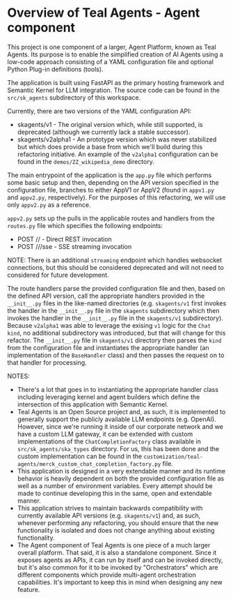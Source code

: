 # Overview of Teal Agents - Agent component

This project is one component of a larger, Agent Platform, known as Teal Agents.
Its purpose is to enable the simplified creation of AI Agents using a low-code
approach consisting of a YAML configuration file and optional Python Plug-in
definitions (tools).

The application is built using FastAPI as the primary hosting framework and
Semantic Kernel for LLM integration. The source code can be found in the
`src/sk_agents` subdirectory of this workspace.

Currently, there are two versions of the YAML configuration API:
  * skagents/v1 - The original version which, while still supported, is
    deprecated (although we currently lack a stable successor).
  * skagents/v2alpha1 - An prototype version which was never stabilized but
    which does provide a base from which we'll build during this refactoring
    initiative. An example of the `v2alpha1` configuration can be found in the
    `demos/ZZ_wikipedia_demo` directory.

The main entrypoint of the application is the `app.py` file which performs some
basic setup and then, depending on the API version specified in the
configuration file, branches to either AppV1 or AppV2 (found in `appv1.py` and
`appv2.py`, respectively). For the purposes of this refactoring, we will use
only `appv2.py` as a reference.

`appv2.py` sets up the pulls in the applicable routes and handlers from the
`routes.py` file which specifies the following endpoints:
* POST /<AgentName>/<AgentVersion> - Direct REST invocation
* POST /<AgentName>/<AgentVersion>/sse - SSE streaming invocation

NOTE: There is an additional `streaming` endpoint which handles websocket
connections, but this should be considered deprecated and will not need to
considered for future development.

The route handlers parse the provided configuration file and then, based on the
defined API version, call the appropriate handlers provided in the `__init__.py`
files in the like-named directories (e.g. `skagents/v1` first invokes the handler
in the `__init__.py` file in the `skagents` subdirectory which then invokes the
handler in the `__init__.py` file in the `skagents/v1` subdirectory).  Because
`v2alpha1` was able to leverage the exising `v1` logic for the `Chat` `kind`,
no additional subdirectory was introduced, but that will change for this
refactor.  The `__init__.py` file in `skagents/v1` directory then parses the
`kind` from the configuration file and instantiates the appropriate handler (an
implementation of the `BaseHandler` class) and then passes the request on to
that handler for processing.

NOTES:
* There's a lot that goes in to instantiating the appropriate handler class
  including leveraging kernel and agent builders which define the intersection of
  this application with Semantic Kernel.
* Teal Agents is an Open Source project and, as such, it is
  implemented to generally support the publicly available LLM endpoints (e.g.
  OpenAI).  However, since we're running it inside of our corporate network and we
  have a custom LLM gateway, it can be extended with custom implementations of the
  `ChatCompletionFactory` class available in `src/sk_agents/ska_types` directory.
  For us, this has been done and the custom implementation can be found in the
  `customization/teal-agents/merck_custom_chat_completion_factory.py` file.
* This application is designed in a very extendable manner and its
  runtime behavior is heavily dependent on both the provided configuration file as
  well as a number of environment variables. Every attempt should be made to
  continue developing this in the same, open and extendable manner.
* This application strives to maintain backwards compatibility with currently
  available API versions (e.g. `skagents/v1`) and, as such, whenever performing
  any refactoring, you should ensure that the new functionality is isolated and
  does not change anything about existing functionality.
* The Agent component of Teal Agents is one piece of a much larger overall
  platform.  That said, it is also a standalone component.  Since it exposes
  agents as APIs, it can run by itself and can be invoked directly, but it's also
  common for it to be invoked by "Orchestrators" which are different components
  which provide multi-agent orchestration capabilities. It's important to keep
  this in mind when designing any new feature.
